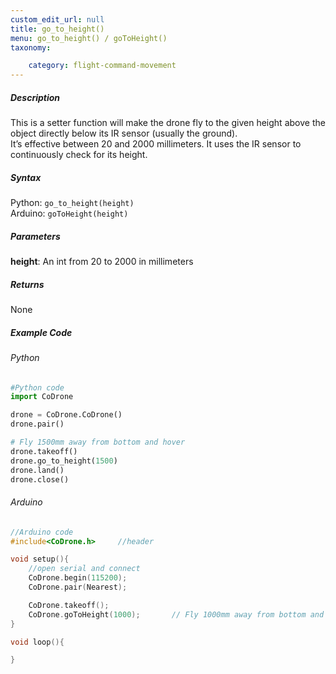 ```yaml
---
custom_edit_url: null
title: go_to_height()
menu: go_to_height() / goToHeight()
taxonomy:

	category: flight-command-movement
---
```


##### Description

This is a setter function will make the drone fly to the given height above the object directly below its IR sensor (usually the ground).<br />
It’s effective between 20 and 2000 millimeters. It uses the IR sensor to continuously check for its height.

##### Syntax
Python: ```go_to_height(height)```<br />
Arduino: ```goToHeight(height)```

##### Parameters

**height**: An int from 20 to 2000 in millimeters

##### Returns

None

##### Example Code
###### Python
```python
#Python code
import CoDrone

drone = CoDrone.CoDrone()
drone.pair()

# Fly 1500mm away from bottom and hover
drone.takeoff()
drone.go_to_height(1500)
drone.land()
drone.close()
```

###### Arduino
```c
//Arduino code
#include<CoDrone.h>     //header

void setup(){
    //open serial and connect
    CoDrone.begin(115200);
    CoDrone.pair(Nearest);

    CoDrone.takeoff();
    CoDrone.goToHeight(1000);       // Fly 1000mm away from bottom and hover    
}

void loop(){

}
```
